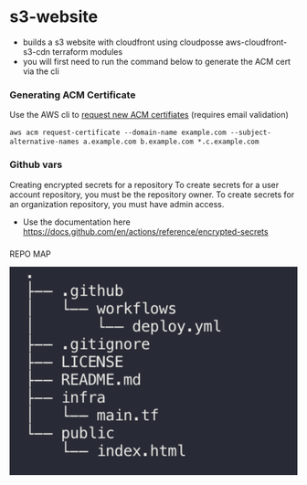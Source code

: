 # s3-website
- builds a s3 website with cloudfront  using cloudposse aws-cloudfront-s3-cdn terraform modules
- you will first need to run the command below to generate the ACM cert via the cli 

### Generating ACM Certificate

Use the AWS cli to [request new ACM certifiates](http://docs.aws.amazon.com/acm/latest/userguide/gs-acm-request.html) (requires email validation)
```
aws acm request-certificate --domain-name example.com --subject-alternative-names a.example.com b.example.com *.c.example.com
```

### Github vars 

Creating encrypted secrets for a repository
To create secrets for a user account repository, you must be the repository owner. To create secrets for an organization repository, you must have admin access.

- Use the documentation here 
https://docs.github.com/en/actions/reference/encrypted-secrets

###
REPO MAP 

![TERRAFORM RULES!](./map.png)
